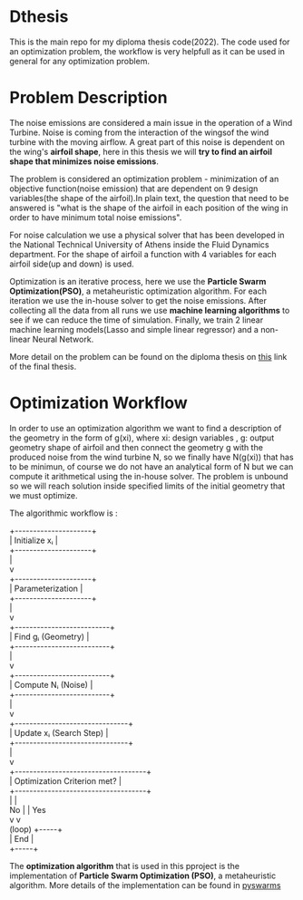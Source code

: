 # Dthesis

This is the main repo for my diploma thesis code(2022). The code used for an optimization problem, the workflow is very helpfull as it can be used in general for any optimization problem.

# Problem Description
The noise emissions are considered a main issue in the operation of a Wind Turbine. Noise is coming from the interaction of the wingsof the wind turbine with the moving airflow. A great part of this noise is dependent on the wing's **airfoil shape**, here in this thesis we will **try to find an airfoil shape that minimizes noise emissions**. 

The problem is considered an optimization problem - minimization of an objective function(noise emission) that are dependent on 9 design variables(the shape of the airfoil).In plain text, the question that need to be answered is "what is the shape of the airfoil in each position of the wing in order to have minimum total noise emissions". 

For noise calculation we use a physical solver that has been developed in the National Technical University of Athens inside the Fluid Dynamics department. For the shape of airfoil a function with 4 variables for each airfoil side(up and down) is used.

Optimization is an iterative process, here we use the **Particle Swarm Optimization(PSO)**, a metaheuristic optimization algorithm. For each iteration we use the in-house solver to get the noise emissions. After collecting all the data from all runs we use **machine learning algorithms** to see if we can reduce the time of simulation. Finally, we train 2 linear machine learning models(Lasso and simple linear regressor) and a non-linear Neural Network.  

More detail on the problem can be found on the diploma thesis on [this](https://dspace.lib.ntua.gr/xmlui/handle/123456789/56355?locale-attribute=en) link of the final thesis.

# Optimization Workflow
In order to use an optimization algorithm we want to find a description of the geometry in the form of g(xi), where xi: design variables , g: output geometry shape of airfoil and then connect the geometry g with the produced noise from the wind turbine N, so we finally have N(g(xi)) that has to be minimun, of course we do not have an analytical form of N but we can compute it arithmetical using the in-house solver. The problem is unbound so we will reach solution inside specified limits of the initial geometry that we must optimize.

The algorithmic workflow is :

 +---------------------+  
 |  Initialize xᵢ      |  
 +---------------------+  
           |  
           v  
 +---------------------+  
 |  Parameterization   |  
 +---------------------+  
           |  
           v  
 +--------------------------+  
 |  Find gᵢ (Geometry)      |  
 +--------------------------+  
           |  
           v  
 +--------------------------+  
 |  Compute Nᵢ (Noise)      |  
 +--------------------------+  
           |  
           v  
 +-------------------------------+  
 |  Update xᵢ (Search Step)      |  
 +-------------------------------+  
           |  
           v  
 +------------------------------------+  
 |  Optimization Criterion met?       |  
 +------------------------------------+  
           |             |  
       No  |             |  Yes  
           v             v  
        (loop)         +-----+  
                        | End |  
                        +-----+  

The **optimization algorithm** that is used in this pproject is the implementation of **Particle Swarm Optimization (PSO)**, a metaheuristic algorithm. More details of the implementation can be found in [pyswarms](https://pypi.org/project/pyswarms/)
